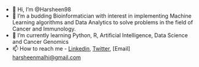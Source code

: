 - 👋 Hi, I’m @Harsheen98
- 👀 I’m a budding Bioinformatician with interest in implementing Machine Learning algorithms and Data Analytics to solve problems in the field of Cancer and Immunology.
- 🌱 I’m currently learning Python, R, Artificial Intelligence, Data Science and Cancer Genomics
- 📫 How to reach me - [Linkedin](www.linkedin.com/in/harsheen98), [Twitter](https://twitter.com/Sheen8798), [Email] harsheenmalhi@gmail.com

<!---
Harsheen98/Harsheen98 is a ✨ special ✨ repository because its `README.md` (this file) appears on your GitHub profile.
You can click the Preview link to take a look at your changes.
--->
